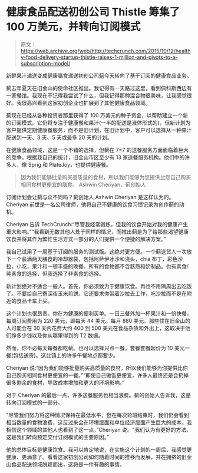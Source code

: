 # 健康食品配送初创公司 Thistle 筹集了 100 万美元，并转向订阅模式 

> 原文：<https://web.archive.org/web/http://techcrunch.com/2015/10/12/healthy-food-delivery-startup-thistle-raises-1-million-and-pivots-to-a-subscription-model/>

新鲜果汁递送变成健康膳食递送初创公司[蓟](https://web.archive.org/web/20230129060412/https://www.thistle.co/)今天转向了基于订阅的健康食品业务。

蓟去年夏天在旧金山的使命社区推出。我记得有一天路过这里，看到佩科斯西边有一家餐馆。我现在不记得我尝试了什么，但我记得那种混合物很美味，让我感觉很好。我很高兴看到这家初创企业也扩展到了其他健康食品领域。

蓟现在已经从各种投资者那里获得了 100 万美元的种子资金，以帮助建立一个新的订阅模式。它仍将专注于健康餐和果汁(一半的配送是液体形式的)，但新计划为客户提供定期健康餐服务，而不是旧计划，在旧计划中，客户可以选择从一种果汁配送到一天、3 天、5 天或最多 20 天的计划。

在健康食品领域，这是一个不错的选择，但蓟在 7×7 的送餐服务方面面临着巨大的竞争。根据我自己的统计，旧金山市区至少有 13 家送餐服务机构。他们中的许多人，像 Sprig 和 PlateJoy，也提供健康餐。

> 因为我们能够批量购买高质量的食材，所以我们能够为您提供比您自己购买相同食材更便宜的膳食。 Ashwin Cheriyan，蓟创始人

订阅计划会让蓟与众不同吗？蓟创始人 Ashwin Cheriyan 是这样认为的。Cheriyan 前世是一名公司律师，他将自己不健康的饮食习惯记录为创作蓟的动机。

Cheriyan 告诉 TechCrunch:“尽管我经常锻炼，但我的饮食开始对我的健康产生重大影响。”“我看到无数其他人处于同样的情况，而推出蓟是为了给那些渴望健康饮食并将其作为繁忙生活方式一部分的人们提供一个便捷的解决方案。”

我自己试用了一周基于订阅的服务的测试版。这绝对更方便。一个蓟送货人一次放下一个装满两天膳食的冷却器袋，包括阿萨伊冰沙和浇头，chia 布丁，彩色沙拉，小吃，果汁和一顿丰盛的晚餐。所有的食物都不含麸质和奶制品。也有素食/纯素食的选择，但我选择了非素食的选择。

新计划绝对不适合一般人。首先，你必须致力于健康饮食。再也不用隔周出去吃饭了。不要给自己寄深夜玉米煎饼。它还要求你带着沙拉去工作，吃沙拉而不是在附近的食品卡车上买。

这个计划也很昂贵。你在为健康的便利买单。一日三餐外加一杯果汁和一份快餐，每周订阅费用为 220 美元，即每天 44 美元。每月 880 美元。那些住在旧金山的人可能会在 30 天内花费大约 400 到 500 美元在食品杂货和外出上，这取决于他们挣多少钱以及你从哪里得到的 T2 数据。

然而，你不必每天每餐都吃蓟。也可以选择只点一餐。套餐套餐起价为 10 美元一餐(包括送货)。这比镇上的许多午餐地点都要少。

Cheriyan 说:“因为我们能够批量购买高质量的食材，所以我们能够为你提供比你自己购买相同食材更便宜的一餐。”“即使自己做饭更便宜，许多人最终还是会扔掉很多剩余的食材，导致成本增加和更大的环境影响。”

对于 Cheriyan 的最后一点，许多送餐服务也相当浪费。蓟的创始人告诉我，这是转向订阅模式的一部分。

“尽管我们努力将这种情况保持在最低水平，但在每次轮班结束时，我们仍会看到相当数量的食物浪费，这反过来会在环境层面和单位经济层面产生巨大的成本。我相信这个领域的其他人也看到了这一点，”Cheriyan 说。“我们认为有更好的方法，这是我们转向预定交付订阅模式的主要原因。”

他的总体目标是健康饮食。我可以肯定地说，在实施这个计划的一周后，我感觉更健康、更满意了。看看这家初创公司如何随着时间的推移而发展，并在拥挤的旧金山食品配送领域脱颖而出，这将是一件有趣的事情。